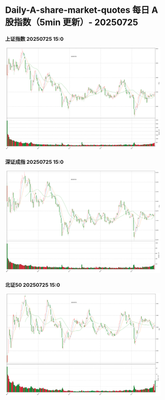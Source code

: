 
# Daily-A-share-market-quotes 每日 A 股指数（5min 更新）- 20250725

### 上证指数 20250725 15:0
![](./fig/2025/7/20250725-sh000001.png)

### 深证成指 20250725 15:0
![](./fig/2025/7/20250725-sz399001.png)

### 北证50 20250725 15:0
![](./fig/2025/7/20250725-bj899050.png)
